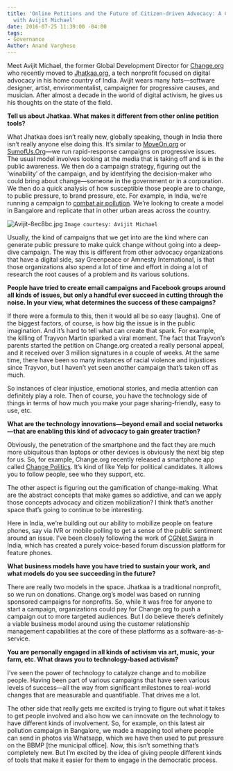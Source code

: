 ```yaml
---
title: 'Online Petitions and the Future of Citizen-driven Advocacy: A Conversation
  with Avijit Michael'
date: 2016-07-25 11:39:00 -04:00
tags:
- Governance
Author: Anand Varghese
---
```


Meet Avijit Michael, the former Global Development Director for [Change.org](https://www.change.org/) who recently moved to [Jhatkaa.org](https://jhatkaa.org/), a tech nonprofit focused on digital advocacy in his home country of India. Avijit wears many hats—software designer, artist, environmentalist, campaigner for progressive causes, and musician. After almost a decade in the world of digital activism, he gives us his thoughts on the state of the field. 

<!--more-->

**Tell us about Jhatkaa. What makes it different from other online petition tools?** 

What Jhatkaa does isn’t really new, globally speaking, though in India there isn’t really anyone else doing this. It’s similar to [MoveOn.org](http://front.moveon.org/) or [SumofUs.Org](http://sumofus.org/)—we run rapid-response campaigns on progressive issues. The usual model involves looking at the media that is taking off and is in the public awareness. We then do a campaign strategy, figuring out the ‘winability’ of the campaign, and by identifying the decision-maker who could bring about change—someone in the government or in a corporation. We then do a quick analysis of how susceptible those people are to change, to public pressure, to brand pressure, etc. For example, in India, we’re running a campaign to [combat air pollution](https://jhatkaa.org/bangaloreisburning/). We’re looking to create a model in Bangalore and replicate that in other urban areas across the country. 

![Avijit-8ec8bc.jpg](/uploads/Avijit-8ec8bc.jpg) `Image courtesy: Avijit Michael`

Usually, the kind of campaigns that we get into are the kind where can generate public pressure to make quick change without going into a deep-dive campaign. The way this is different from other advocacy organizations that have a digital side, say Greenpeace or Amnesty International, is that those organizations also spend a lot of time and effort in doing a lot of research the root causes of a problem and its various solutions. 

**People have tried to create email campaigns and Facebook groups around all kinds of issues, but only a handful ever succeed in cutting through the noise. In your view, what determines the success of these campaigns?**

If there were a formula to this, then it would all be so easy (laughs). One of the biggest factors, of course, is how big the issue is in the public imagination. And it’s hard to tell what can create that spark. For example, the killing of Trayvon Martin sparked a viral moment. The fact that Trayvon’s parents started the petition on Change.org created a really personal appeal, and it received over 3 million signatures in a couple of weeks. At the same time, there have been so many instances of racial violence and injustices since Trayvon, but I haven’t yet seen another campaign that’s taken off as much. 

So instances of clear injustice, emotional stories, and media attention can definitely play a role. Then of course, you have the technology side of things in terms of how much you make your page sharing-friendly, easy to use, etc.

**What are the technology innovations—beyond email and social networks—that are enabling this kind of advocacy to gain greater traction?**

Obviously, the penetration of the smartphone and the fact they are much more ubiquitous than laptops or other devices is obviously the next big step for us. So, for example, Change.org recently released a smartphone app called [Change Politics](http://blog.change.org/post/new-election-app-change-politics-citizen-participation-elections). It’s kind of like Yelp for political candidates. It allows you to follow people, see who they support, etc. 

The other aspect is figuring out the gamification of change-making. What are the abstract concepts that make games so addictive, and can we apply those concepts advocacy and citizen mobilization? I think that’s another space that’s going to continue to be interesting. 

Here in India, we’re building out our ability to mobilize people on feature phones, say via IVR or mobile polling to get a sense of the public sentiment around an issue. I’ve been closely following the work of [CGNet Swara](http://cgnetswara.org/) in India, which has created a purely voice-based forum discussion platform for feature phones. 

**What business models have you have tried to sustain your work, and what models do you see succeeding in the future?**

There are really two models in the space. Jhatkaa is a traditional nonprofit, so we run on donations. Change.org’s model was based on running sponsored campaigns for nonprofits. So, while it was free for anyone to start a campaign, organizations could pay for Change.org to push a campaign out to more targeted audiences. But I do believe there’s definitely a viable business model around using the customer relationship management capabilities at the core of these platforms as a software-as-a-service. 

**You are personally engaged in all kinds of activism via art, music, your farm, etc. What draws you to technology-based activism?**

I’ve seen the power of technology to catalyze change and to mobilize people. Having been part of various campaigns that have seen various levels of success—all the way from significant milestones to real-world changes that are measurable and quantifiable. That drives me a lot. 

The other side that really gets me excited is trying to figure out what it takes to get people involved and also how we can innovate on the technology to have different kinds of involvement. So, for example, on this latest air pollution campaign in Bangalore, we made a mapping tool where people can send in photos via Whatsapp, which we have then used to put pressure on the BBMP [the municipal office]. Now, this isn’t something that’s completely new. But I’m excited by the idea of giving people different kinds of tools that make it easier for them to engage in the democratic process. 